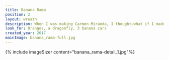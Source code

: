 ```yaml
---
title: Banana Rama
position: 2
layout: wreath
description: When I was making Carmen Miranda, I thought—what if I made a wreath that was JUST bananas? Could it even be done? It took me about 2 years, but I was able to collect enough to make it happen.
look_for: Oranges, a dragonfly, 3 banana cars
created_year: 2017
mainImage: banana_rama-full.jpg
---
```


{% include imageSizer content="banana_rama-detail_1.jpg"%}
